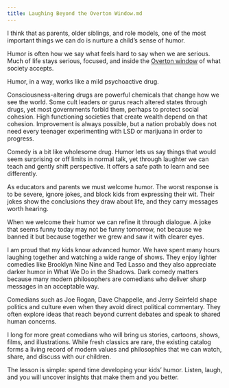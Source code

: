 ```yaml
---
title: Laughing Beyond the Overton Window.md
---
```


I think that as parents, older siblings, and role models, one of the most important things we can do is nurture a child’s sense of humor.

Humor is often how we say what feels hard to say when we are serious. Much of life stays serious, focused, and inside the [Overton window](https://en.wikipedia.org/wiki/Overton_window) of what society accepts.

Humor, in a way, works like a mild psychoactive drug.

Consciousness-altering drugs are powerful chemicals that change how we see the world. Some cult leaders or gurus reach altered states through drugs, yet most governments forbid them, perhaps to protect social cohesion. High functioning societies that create wealth depend on that cohesion. Improvement is always possible, but a nation probably does not need every teenager experimenting with LSD or marijuana in order to progress.

Comedy is a bit like wholesome drug. Humor lets us say things that would seem surprising or off limits in normal talk, yet through laughter we can teach and gently shift perspective. It offers a safe path to learn and see differently.

As educators and parents we must welcome humor. The worst response is to be severe, ignore jokes, and block kids from expressing their wit. Their jokes show the conclusions they draw about life, and they carry messages worth hearing.

When we welcome their humor we can refine it through dialogue. A joke that seems funny today may not be funny tomorrow, not because we banned it but because together we grew and saw it with clearer eyes.

I am proud that my kids know advanced humor. We have spent many hours laughing together and watching a wide range of shows. They enjoy lighter comedies like Brooklyn Nine Nine and Ted Lasso and they also appreciate darker humor in What We Do in the Shadows. Dark comedy matters because many modern philosophers are comedians who deliver sharp messages in an acceptable way.

Comedians such as Joe Rogan, Dave Chappelle, and Jerry Seinfeld shape politics and culture even when they avoid direct political commentary. They often explore ideas that reach beyond current debates and speak to shared human concerns.

I long for more great comedians who will bring us stories, cartoons, shows, films, and illustrations. While fresh classics are rare, the existing catalog forms a living record of modern values and philosophies that we can watch, share, and discuss with our children.

The lesson is simple: spend time developing your kids’ humor. Listen, laugh, and you will uncover insights that make them and you better.
